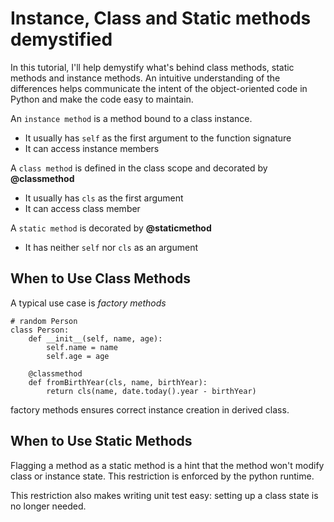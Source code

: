 # Instance, Class and Static methods demystified 

In this tutorial, I'll help demystify what's behind class methods, static methods and instance methods. An intuitive understanding of the differences helps communicate the intent of the object-oriented code in Python and make the code easy to maintain. 

An `instance method` is a method bound to a class instance.
- It usually has `self` as the first argument to the function signature
- It can access instance members

A `class method` is defined in the class scope and decorated by **@classmethod**
- It usually has `cls` as the first argument
- It can access class member

A `static method` is decorated by **@staticmethod**
- It has neither `self` nor `cls` as an argument

## When to Use Class Methods

A typical use case is *factory methods*

```
# random Person
class Person:
    def __init__(self, name, age):
        self.name = name
        self.age = age

    @classmethod
    def fromBirthYear(cls, name, birthYear):
        return cls(name, date.today().year - birthYear)
```
factory methods ensures correct instance creation in derived class.

## When to Use Static Methods

Flagging a method as a static method is a hint that the method won't modify class or instance state. This restriction is enforced by the python runtime.

This restriction also makes writing unit test easy: setting up a class state is no longer needed.
